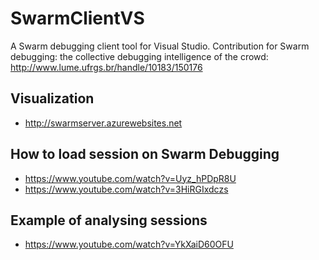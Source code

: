 # SwarmClientVS
A Swarm debugging client tool for Visual Studio.  Contribution for Swarm debugging: the collective debugging intelligence of the crowd: http://www.lume.ufrgs.br/handle/10183/150176

## Visualization
- http://swarmserver.azurewebsites.net

## How to load session on Swarm Debugging
- https://www.youtube.com/watch?v=Uyz_hPDpR8U
- https://www.youtube.com/watch?v=3HiRGIxdczs

## Example of analysing sessions
- https://www.youtube.com/watch?v=YkXaiD60OFU
